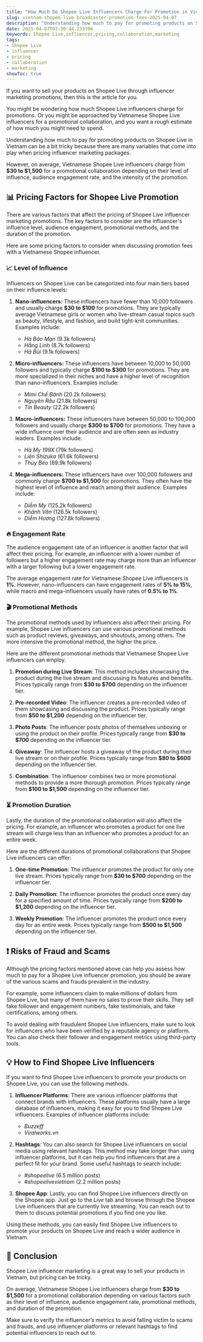 ```yaml
---
title: "How Much Do Shopee Live Influencers Charge For Promotion in Vietnam?"
slug: vietnam-shopee-live-broadcaster-promotion-fees-2025-04-07
description: "Understanding how much to pay for promoting products on Shopee Live in Vietnam can be a bit tricky because there are many variables that come into play when pricing influencer marketing packages."
date: 2025-04-07T03:30:44.233396
keywords: Shopee Live,influencer,pricing,collaboration,marketing
tags:
- Shopee Live
- influencer
- pricing
- collaboration
- marketing
showToc: true
---
```


If you want to sell your products on Shopee Live through influencer marketing promotions, then this is the article for you.

You might be wondering how much Shopee Live influencers charge for promotions. Or you might be approached by Vietnamese Shopee Live influencers for a promotional collaboration, and you want a rough estimate of how much you might need to spend.

Understanding how much to pay for promoting products on Shopee Live in Vietnam can be a bit tricky because there are many variables that come into play when pricing influencer marketing packages.

However, on average, Vietnamese Shopee Live influencers charge from **$30 to $1,500** for a promotional collaboration depending on their level of influence, audience engagement rate, and the intensity of the promotion.


## 📊 Pricing Factors for Shopee Live Promotion

There are various factors that affect the pricing of Shopee Live influencer marketing promotions. The key factors to consider are the influencer's influence level, audience engagement, promotional methods, and the duration of the promotion.

Here are some pricing factors to consider when discussing promotion fees with a Vietnamese Shopee influencer.

### 📈 Level of Influence

Influencers on Shopee Live can be categorized into four main tiers based on their influence levels:

1. **Nano-influencers:** These influencers have fewer than 10,000 followers and usually charge **$30 to $100** for promotions. They are typically average Vietnamese girls or women who live-stream casual topics such as beauty, lifestyle, and fashion, and build tight-knit communities. Examples include:

   - *Hà Bảo Mạn* (9.3k followers)
   - *Hằng Linh* (8.7k followers)
   - *Hà Bùi* (9.1k followers)
  
2. **Micro-influencers:** These influencers have between 10,000 to 50,000 followers and typically charge **$100 to $300** for promotions. They are more specialized in their niches and have a higher level of recognition than nano-influencers. Examples include:

   - *Mimi Chế Bánh* (20.2k followers)
   - *Nguyên Râu* (21.8k followers)
   - *Tín Beauty* (22.2k followers)

3. **Macro-influencers:** These influencers have between 50,000 to 100,000 followers and usually charge **$300 to $700** for promotions. They have a wide influence over their audience and are often seen as industry leaders. Examples include:

   - *Hà My 199X* (79k followers)
   - *Liên Shizuka* (61.6k followers)
   - *Thúy Béo* (69.9k followers)

4. **Mega-influencers:** These influencers have over 100,000 followers and commonly charge **$700 to $1,500** for promotions. They often have the highest level of influence and reach among their audience. Examples include:

   - *Diễm My* (125.2k followers)
   - *Khánh Vân* (126.5k followers)
   - *Diễm Hương* (127.8k followers)

### 🔥 Engagement Rate

The audience engagement rate of an influencer is another factor that will affect their pricing. For example, an influencer with a lower number of followers but a higher engagement rate may charge more than an influencer with a larger following but a lower engagement rate.

The average engagement rate for Vietnamese Shopee Live influencers is **1%**. However, nano-influencers can have engagement rates of **5% to 15%**, while macro and mega-influencers usually have rates of **0.5% to 1%**.

### 🎬 Promotional Methods

The promotional methods used by influencers also affect their pricing. For example, Shopee Live influencers can use various promotional methods such as product reviews, giveaways, and shoutouts, among others. The more intensive the promotional method, the higher the price.

Here are the different promotional methods that Vietnamese Shopee Live influencers can employ.

1. **Promotion during Live Stream**: This method includes showcasing the product during the live stream and discussing its features and benefits. Prices typically range from **$30 to $700** depending on the influencer tier.
  
2. **Pre-recorded Video**: The influencer creates a pre-recorded video of them showcasing and discussing the product. Prices typically range from **$50 to $1,200** depending on the influencer tier.
  
3. **Photo Posts**: The influencer posts photos of themselves unboxing or using the product on their profile. Prices typically range from **$30 to $700** depending on the influencer tier.
  
4. **Giveaway**: The influencer hosts a giveaway of the product during their live stream or on their profile. Prices typically range from **$80 to $600** depending on the influencer tier.
  
5. **Combination**: The influencer combines two or more promotional methods to provide a more thorough promotion. Prices typically range from **$100 to $1,500** depending on the influencer tier.

### ⏳ Promotion Duration

Lastly, the duration of the promotional collaboration will also affect the pricing. For example, an influencer who promotes a product for one live stream will charge less than an influencer who promotes a product for an entire week.

Here are the different durations of promotional collaborations that Shopee Live influencers can offer:

1. **One-time Promotion**: The influencer promotes the product for only one live stream. Prices typically range from **$30 to $700** depending on the influencer tier.

2. **Daily Promotion**: The influencer promotes the product once every day for a specified amount of time. Prices typically range from **$200 to $1,200** depending on the influencer tier.

3. **Weekly Promotion**: The influencer promotes the product once every day for an entire week. Prices typically range from **$500 to $1,500** depending on the influencer tier.

## ❗ Risks of Fraud and Scams

Although the pricing factors mentioned above can help you assess how much to pay for a Shopee Live influencer promotion, you should be aware of the various scams and frauds prevalent in the industry.

For example, some influencers claim to make millions of dollars from Shopee Live, but many of them have no sales to prove their skills. They sell fake follower and engagement numbers, fake testimonials, and fake certifications, among others.

To avoid dealing with fraudulent Shopee Live influencers, make sure to look for influencers who have been verified by a reputable agency or platform. You can also check their follower and engagement metrics using third-party tools.

## 💡  How to Find Shopee Live Influencers

If you want to find Shopee Live influencers to promote your products on Shopee Live, you can use the following methods.

1. **Influencer Platforms**: There are various influencer platforms that connect brands with influencers. These platforms usually have a large database of influencers, making it easy for you to find Shopee Live influencers. Examples of influencer platforms include:

   - *Buzzeff*
   - *Viralworks.vn* 

2. **Hashtags**: You can also search for Shopee Live influencers on social media using relevant hashtags. This method may take longer than using influencer platforms, but it can help you find influencers that are a perfect fit for your brand. Some useful hashtags to search include:

   - *#shopeelive* (6.5 million posts)
   - *#shopeelivevietnam* (2.2 million posts)

3. **Shopee App**: Lastly, you can find Shopee Live influencers directly on the Shopee app. Just go to the *Live* tab and browse through the Shopee Live influencers that are currently live streaming. You can reach out to them to discuss potential promotions if you find one you like.

Using these methods, you can easily find Shopee Live influencers to promote your products on Shopee Live and reach a wider audience in Vietnam.

## 📢 Conclusion

Shopee Live influencer marketing is a great way to sell your products in Vietnam, but pricing can be tricky.

On average, Vietnamese Shopee Live influencers charge from **$30 to $1,500** for a promotional collaboration depending on various factors such as their level of influence, audience engagement rate, promotional methods, and duration of the promotion.

Make sure to verify the influencer’s metrics to avoid falling victim to scams and frauds, and use influencer platforms or relevant hashtags to find potential influencers to reach out to.